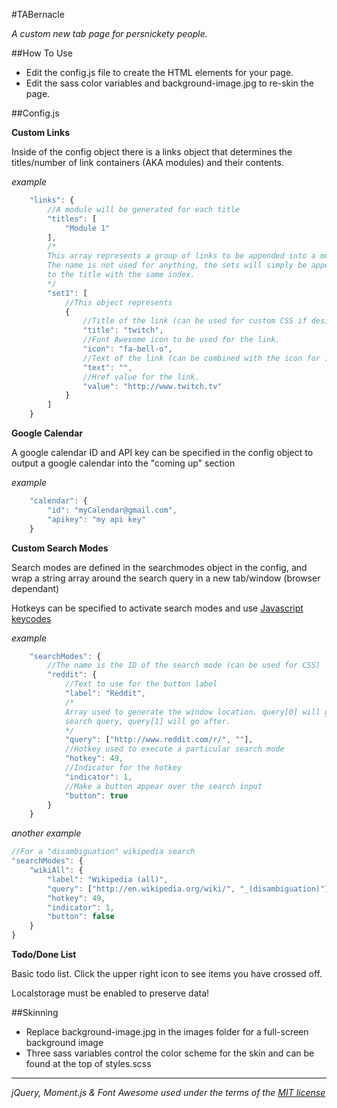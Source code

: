 #TABernacle

*A custom new tab page for persnickety people.*

##How To Use

- Edit the config.js file to create the HTML elements for your page.
- Edit the sass color variables and background-image.jpg to re-skin the page.

##Config.js

**Custom Links**

Inside of the config object there is a links object that determines the titles/number of link containers (AKA modules) and their contents.

*example*

```Javascript
    "links": {
        //A module will be generated for each title
        "titles": [
            "Module 1"
        ],
        /*
        This array represents a group of links to be appended into a module. 
        The name is not used for anything, the sets will simply be appended
        to the title with the same index.
        */
        "set1": [
            //This object represents 
            {   
                //Title of the link (can be used for custom CSS if desired).
                "title": "twitch",
                //Font Awesome icon to be used for the link.
                "icon": "fa-bell-o",
                //Text of the link (can be combined with the icon for interesting effects).
                "text": "",
                //Href value for the link.
                "value": "http://www.twitch.tv"
            }
        ]
    }
```

**Google Calendar**

A google calendar ID and API key can be specified in the config object to output a google calendar into the "coming up" section

*example*

```Javascript
    "calendar": {
        "id": "myCalendar@gmail.com",
        "apikey": "my api key"
    }
```

**Custom Search Modes**

Search modes are defined in the searchmodes object in the config, and wrap a string array around the search query in a new tab/window (browser dependant)

Hotkeys can be specified to activate search modes and use [Javascript keycodes](http://www.cambiaresearch.com/articles/15/javascript-char-codes-key-codes)

*example*
```Javascript
    "searchModes": {
        //The name is the ID of the search mode (can be used for CSS)
        "reddit": {
            //Text to use for the button label
            "label": "Reddit",
            /*
            Array used to generate the window location. query[0] will go before the 
            search query, query[1] will go after.
            */
            "query": ["http://www.reddit.com/r/", ""],
            //Hotkey used to execute a particular search mode
            "hotkey": 49,
            //Indicator for the hotkey
            "indicator": 1,
            //Make a button appear over the search input
            "button": true
        }
    }
```

*another example*
```Javascript
//For a "disambiguation" wikipedia search
"searchModes": {
    "wikiAll": {
        "label": "Wikipedia (all)",
        "query": ["http://en.wikipedia.org/wiki/", "_(disambiguation)"],
        "hotkey": 49,
        "indicator": 1,
        "button": false
    }
}
```


**Todo/Done List**

Basic todo list. Click the upper right icon to see items you have crossed off.

Localstorage must be enabled to preserve data!

##Skinning

- Replace background-image.jpg in the images folder for a full-screen background image
- Three sass variables control the color scheme for the skin and can be found at the top of styles.scss

*****

*jQuery, Moment.js & Font Awesome used under the terms of the [MIT license](http://opensource.org/licenses/MIT)*

